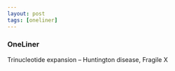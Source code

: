 ```yaml
---
layout: post
tags: [oneliner]
---
```



### OneLiner

Trinucleotide expansion – Huntington disease, Fragile X
